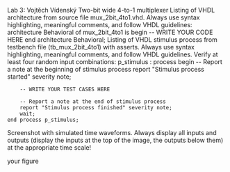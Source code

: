 Lab 3: Vojtěch Vídenský
Two-bit wide 4-to-1 multiplexer
Listing of VHDL architecture from source file mux_2bit_4to1.vhd. Always use syntax highlighting, meaningful comments, and follow VHDL guidelines:
architecture Behavioral of mux_2bit_4to1 is
begin
    -- WRITE YOUR CODE HERE
end architecture Behavioral;
Listing of VHDL stimulus process from testbench file (tb_mux_2bit_4to1) with asserts. Always use syntax highlighting, meaningful comments, and follow VHDL guidelines. Verify at least four random input combinations:
    p_stimulus : process
    begin
        -- Report a note at the beginning of stimulus process
        report "Stimulus process started" severity note;

        -- WRITE YOUR TEST CASES HERE

        -- Report a note at the end of stimulus process
        report "Stimulus process finished" severity note;
        wait;
    end process p_stimulus;
Screenshot with simulated time waveforms. Always display all inputs and outputs (display the inputs at the top of the image, the outputs below them) at the appropriate time scale!

your figure
